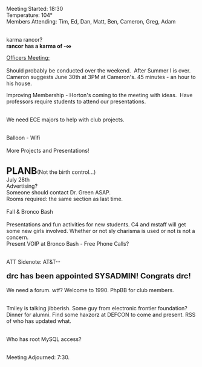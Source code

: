 Meeting Started: 18:30<br />
Temperature: 104°<br />
Members Attending: Tim, Ed, Dan, Matt, Ben, Cameron, Greg, Adam<br /><br />

karma rancor?<br />
<strong> rancor has a karma of -&#8734;</strong><br />

<div><u>Officers Meeting:</u></div><br />
Should probably be conducted over the weekend.&nbsp; After Summer I is over.&nbsp; Cameron suggests June 30th at 3PM at Cameron's. 45 minutes - an hour to his house.<br />

Improving Membership - Horton's coming to the meeting with ideas.&nbsp; Have professors require students to attend our presentations.<br /><br />

We need ECE majors to help with club projects.<br /> <br />

Balloon - Wifi<br /><br />
More Projects and Presentations!<br /><br />

<span style="font-weight: bolder; font-size: 24px;">PLANB</span>(Not the birth control...)<br />
July 28th<br />
Advertising?<br />
Someone should contact Dr. Green ASAP.<br />
Rooms required: the same section as last time.<br />
<br />
Fall &amp; Bronco Bash<br /><br />
Presentations and fun activities for new students.  C4 and mstaff will get some new girls involved.  Whether or not sly charisma is used or not is not a concern.<br />
Present VOIP at Bronco Bash - Free Phone Calls?<br /><br />

ATT Sidenote: AT&T--<br />
<br />
<span style="font-size:20px"><strong>drc has been appointed SYSADMIN!  Congrats drc!</strong></span>
<br /><br />
We need a forum.  wtf? Welcome to 1990.  PhpBB for club members.<br /><br />

Tmiley is talking jibberish.  Some guy from electronic frontier foundation?  Dinner for alumni.  Find some haxzorz at DEFCON to come and present. RSS of who has updated what.<br /><br />

Who has root MySQL access?<br /><br />

Meeting Adjourned: 7:30.
 
